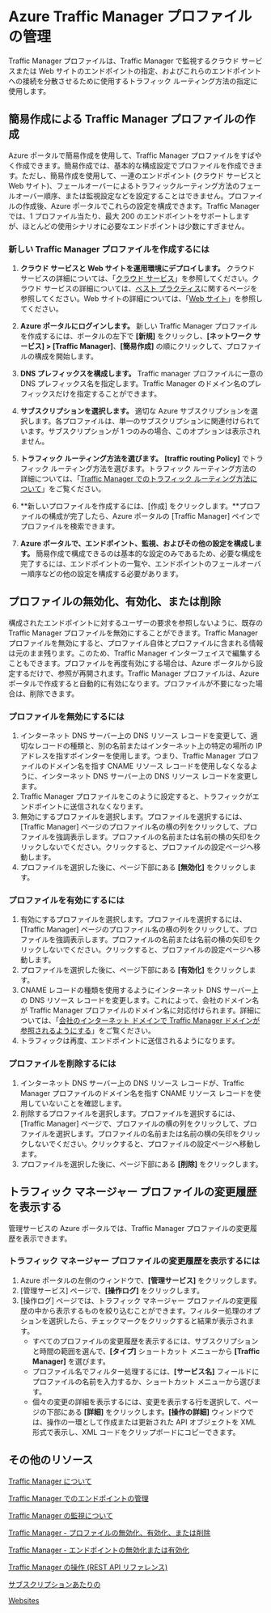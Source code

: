 <properties
   pageTitle="Azure Traffic Manager プロファイルの管理 | Microsoft Azure"
   description="この記事では、Azure Traffic Manager プロファイルを作成、無効化、有効化、削除する方法、およびプロファイルの履歴を表示する方法について説明します。"
   services="traffic-manager"
   documentationCenter=""
   authors="joaoma"
   manager="adinah"
   editor="tysonn" />
<tags
   ms.service="traffic-manager"
   ms.devlang="na"
   ms.topic="hero-article"
   ms.tgt_pltfrm="na"
   ms.workload="infrastructure-services"
   ms.date="08/19/2015"
   ms.author="joaoma" />

# Azure Traffic Manager プロファイルの管理

Traffic Manager プロファイルは、Traffic Manager で監視するクラウド サービスまたは Web サイトのエンドポイントの指定、およびこれらのエンドポイントへの接続を分散させるために使用するトラフィック ルーティング方法の指定に使用します。

## 簡易作成による Traffic Manager プロファイルの作成

Azure ポータルで簡易作成を使用して、Traffic Manager プロファイルをすばやく作成できます。簡易作成では、基本的な構成設定でプロファイルを作成できます。ただし、簡易作成を使用して、一連のエンドポイント (クラウド サービスと Web サイト)、フェールオーバーによるトラフィックルーティング方法のフェールオーバー順序、または監視設定などを設定することはできません。プロファイルの作成後、Azure ポータルでこれらの設定を構成できます。Traffic Manager では、1 プロファイル当たり、最大 200 のエンドポイントをサポートしますが、ほとんどの使用シナリオに必要なエンドポイントは少数にすぎません。

### 新しい Traffic Manager プロファイルを作成するには

1. **クラウド サービスと Web サイトを運用環境にデプロイします。** クラウド サービスの詳細については、「[クラウド サービス](http://go.microsoft.com/fwlink/p/?LinkId=314074)」を参照してください。クラウド サービスの詳細については、[ベスト プラクティス](https://msdn.microsoft.com/library/azure/5229dd1c-5a91-4869-8522-bed8597d9cf5#bkmk_TrafficManagerBestPracticesProfile)に関するページを参照してください。Web サイトの詳細については、「[Web サイト](http://go.microsoft.com/fwlink/p/?LinkId=393327)」を参照してください。

2. **Azure ポータルにログインします。** 新しい Traffic Manager プロファイルを作成するには、ポータルの左下で **[新規]** をクリックし、**[ネットワーク サービス] > [Traffic Manager]**、**[簡易作成]** の順にクリックして、プロファイルの構成を開始します。
3. **DNS プレフィックスを構成します。** Traffic manager プロファイルに一意の DNS プレフィックス名を指定します。Traffic Manager のドメイン名のプレフィックスだけを指定することができます。
4. **サブスクリプションを選択します。** 適切な Azure サブスクリプションを選択します。各プロファイルは、単一のサブスクリプションに関連付けられています。サブスクリプションが 1 つのみの場合、このオプションは表示されません。
5. **トラフィック ルーティング方法を選びます。** **[traffic routing Policy]** でトラフィック ルーティング方法を選びます。トラフィック ルーティング方法の詳細については、「[Traffic Manager でのトラフィック ルーティング方法について](traffic-manager-load-balancing-methods.md)」をご覧ください。
6. **新しいプロファイルを作成するには、[作成] をクリックします。**プロファイルの構成が完了したら、Azure ポータルの [Traffic Manager] ペインでプロファイルを検索できます。
7. **Azure ポータルで、エンドポイント、監視、およびその他の設定を構成します。** 簡易作成で構成できるのは基本的な設定のみであるため、必要な構成を完了するには、エンドポイントの一覧や、エンドポイントのフェールオーバー順序などの他の設定を構成する必要があります。 


## プロファイルの無効化、有効化、または削除

構成されたエンドポイントに対するユーザーの要求を参照しないように、既存の Traffic Manager プロファイルを無効にすることができます。Traffic Manager プロファイルを無効にすると、プロファイル自体とプロファイルに含まれる情報は元のまま残ります。このため、Traffic Manager インターフェイスで編集することもできます。プロファイルを再度有効にする場合は、Azure ポータルから設定するだけで、参照が再開されます。Traffic Manager プロファイルは、Azure ポータルで作成すると自動的に有効になります。プロファイルが不要になった場合は、削除できます。

### プロファイルを無効にするには

1. インターネット DNS サーバー上の DNS リソース レコードを変更して、適切なレコードの種類と、別の名前またはインターネット上の特定の場所の IP アドレスを指すポインターを使用します。つまり、Traffic Manager プロファイルのドメイン名を指す CNAME リソース レコードを使用しなくなるように、インターネット DNS サーバー上の DNS リソース レコードを変更します。
2. Traffic Manager プロファイルをこのように設定すると、トラフィックがエンドポイントに送信されなくなります。
3. 無効にするプロファイルを選択します。プロファイルを選択するには、[Traffic Manager] ページのプロファイル名の横の列をクリックして、プロファイルを強調表示します。プロファイルの名前または名前の横の矢印をクリックしないでください。クリックすると、プロファイルの設定ページへ移動します。
4. プロファイルを選択した後に、ページ下部にある **[無効化]** をクリックします。

### プロファイルを有効にするには

1. 有効にするプロファイルを選択します。プロファイルを選択するには、[Traffic Manager] ページのプロファイル名の横の列をクリックして、プロファイルを強調表示します。プロファイルの名前または名前の横の矢印をクリックしないでください。クリックすると、プロファイルの設定ページへ移動します。
2. プロファイルを選択した後に、ページ下部にある **[有効化]** をクリックします。
3. CNAME レコードの種類を使用するようにインターネット DNS サーバー上の DNS リソース レコードを変更します。これによって、会社のドメイン名が Traffic Manager プロファイルのドメイン名に対応付けられます。詳細については、「[会社のインターネット ドメインで Traffic Manager ドメインが参照されるようにする](traffic-manager-point-internet-domain.md)」をご覧ください。
4. トラフィックは再度、エンドポイントに送信されるようになります。

### プロファイルを削除するには

1. インターネット DNS サーバー上の DNS リソース レコードが、Traffic Manager プロファイルのドメイン名を指す CNAME リソース レコードを使用していないことを確認します。
2. 削除するプロファイルを選択します。プロファイルを選択するには、[Traffic Manager] ページで、プロファイルの横の列をクリックして、プロファイルを選択します。プロファイルの名前または名前の横の矢印をクリックしないでください。クリックすると、プロファイルの設定ページへ移動します。
4. プロファイルを選択した後に、ページ下部にある **[削除]** をクリックします。

## トラフィック マネージャー プロファイルの変更履歴を表示する

管理サービスの Azure ポータルでは、Traffic Manager プロファイルの変更履歴を表示できます。

### トラフィック マネージャー プロファイルの変更履歴を表示するには

1. Azure ポータルの左側のウィンドウで、**[管理サービス]** をクリックします。
2. [管理サービス] ページで、**[操作ログ]** をクリックします。
3. [操作ログ] ページでは、トラフィック マネージャー プロファイルの変更履歴の中から表示するものを絞り込むことができます。フィルター処理のオプションを選択したら、チェックマークをクリックすると結果が表示されます。
   - すべてのプロファイルの変更履歴を表示するには、サブスクリプションと時間の範囲を選んで、**[タイプ]** ショートカット メニューから **[Traffic Manager]** を選びます。
   - プロファイル名でフィルター処理するには、**[サービス名]** フィールドにプロファイルの名前を入力するか、ショートカット メニューから選びます。
   - 個々の変更の詳細を表示するには、変更を表示する行を選択して、ページの下部にある **[詳細]** をクリックします。**[操作の詳細]** ウィンドウでは、操作の一環として作成または更新された API オブジェクトを XML 形式で表示し、XML コードをクリップボードにコピーできます。


## その他のリソース

[Traffic Manager について](traffic-manager-overview.md)

[Traffic Manager でのエンドポイントの管理](traffic-manager-endpoints.md)

[Traffic Manager の監視について](traffic-manager-monitoring.md)

[Traffic Manager - プロファイルの無効化、有効化、または削除](disable-enable-or-delete-a-profile.md)

[Traffic Manager - エンドポイントの無効化または有効化](disable-or-enable-an-endpoint.md)

[Traffic Manager の操作 (REST API リファレンス)](http://go.microsoft.com/fwlink/p/?LinkID=313584)

[サブスクリプションあたりの](http://go.microsoft.com/fwlink/?LinkId=314074)

[Websites](http://go.microsoft.com/fwlink/p/?LinkId=393327)

<!---HONumber=August15_HO8-->
